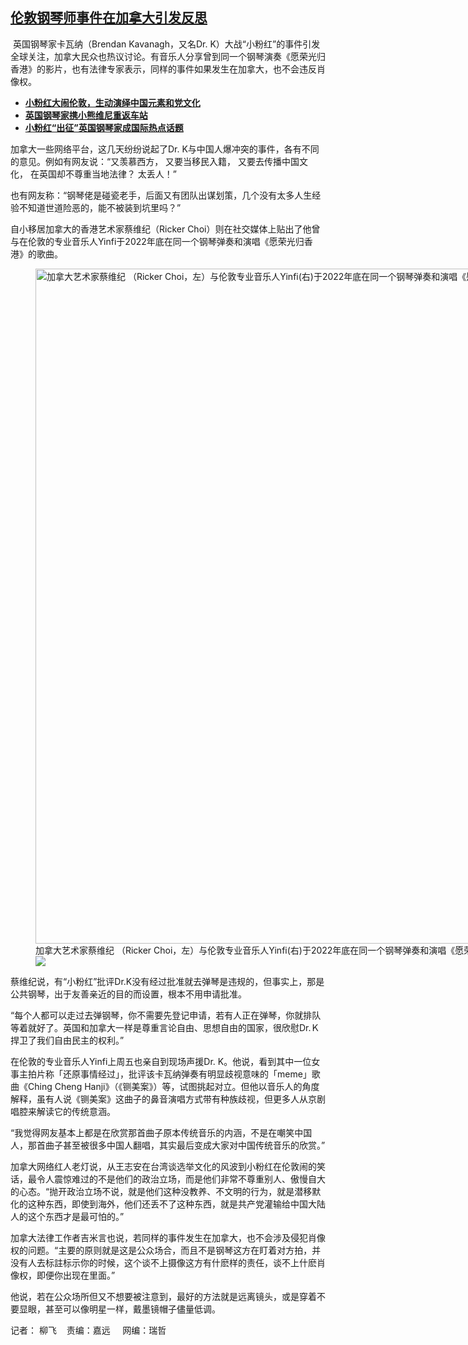 <!--1706552042000-->
[伦敦钢琴师事件在加拿大引发反思](https://www.rfa.org/mandarin/yataibaodao/meiti/lf-01292024114415.html)
------

<p><span class="result-title"> 英国钢琴家卡瓦纳（Brendan Kavanagh，又名Dr. K）大战“小粉红”的事件引发全球关注，加拿大民众也热议讨论。有音乐人分享曾到同一个钢琴演奏《愿荣光归香港》的影片，也有法律专家表示，同样的事件如果发生在加拿大，也不会违反肖像权。</span></p><ul><li><strong><a href="https://www.rfa.org/mandarin/pinglun/chenpokong/js-01292024090003.html">小粉红大闹伦敦，生动演绎中国元素和党文化</a></strong></li><li><strong><a href="https://www.rfa.org/mandarin/video?v=1_noedn6pn">英国钢琴家携小熊维尼重返车站</a></strong></li><li><strong><a href="https://www.rfa.org/mandarin/yataibaodao/meiti/ec-01232024085306.html">小粉红“出征”英国钢琴家成国际热点话题</a></strong></li></ul><p>加拿大一些网络平台，这几天纷纷说起了Dr. K与中国人爆冲突的事件，各有不同的意见。例如有网友说：“又羡慕西方， 又要当移民入籍， 又要去传播中国文化， 在英国却不尊重当地法律？ 太丢人！”</p><p>也有网友称：“钢琴佬是碰瓷老手，后面又有团队出谋划策，几个没有太多人生经验不知道世道险恶的，能不被装到坑里吗？”</p><p>自小移居加拿大的香港艺术家蔡维纪（Ricker Choi）则在社交媒体上贴出了他曾与在伦敦的专业音乐人Yinfi于2022年底在同一个钢琴弹奏和演唱《愿荣光归香港》的歌曲。</p><p><figure class="image-richtext image-inline captioned" style="width:1440px;"><img alt="加拿大艺术家蔡维纪 （Ricker Choi，左）与伦敦专业音乐人Yinfi(右)于2022年底在同一个钢琴弹奏和演唱《愿荣光归香港》。 (蔡维纪脸书)" height="1080" src="https://www.rfa.org/mandarin/yataibaodao/meiti/lf-01292024114415.html/dr-k1.jpg/@@images/ce72cd20-4244-4e87-98de-1dcae00890bc.jpeg" title="Dr K1.jpg" width="1440"/><figcaption class="image-caption">加拿大艺术家蔡维纪 （Ricker Choi，左）与伦敦专业音乐人Yinfi(右)于2022年底在同一个钢琴弹奏和演唱《愿荣光归香港》。 (蔡维纪脸书)</figcaption><small></small><div id="zoomattribute"><a data-caption="加拿大艺术家蔡维纪 （Ricker Choi，左）与伦敦专业音乐人Yinfi(右)于2022年底在同一个钢琴弹奏和演唱《愿荣光归香港》。 (蔡维纪脸书)" data-fancybox="" href="https://www.rfa.org/mandarin/yataibaodao/meiti/lf-01292024114415.html/dr-k1.jpg" id="single_image" title="加拿大艺术家蔡维纪 （Ricker Choi，左）与伦敦专业音乐人Yinfi(右)于2022年底在同一个钢琴弹奏和演唱《愿荣光归香港》。 (蔡维纪脸书)"><img src="/++plone++rfa-resources/img/icon-zoom.png"/></a></div></figure></p><p>蔡维纪说，有“小粉红”批评Dr.K没有经过批准就去弹琴是违规的，但事实上，那是公共钢琴，出于友善亲近的目的而设置，根本不用申请批准。</p><p>“每个人都可以走过去弹钢琴，你不需要先登记申请，若有人正在弹琴，你就排队等着就好了。英国和加拿大一样是尊重言论自由、思想自由的国家，很欣慰Dr.Ｋ捍卫了我们自由民主的权利。”</p><p>在伦敦的专业音乐人Yinfi上周五也亲自到现场声援Dr. K。他说，看到其中一位女事主拍片称「还原事情经过」，批评该卡瓦纳弹奏有明显歧视意味的「meme」歌曲《Ching Cheng Hanji》（《铡美案》）等，试图挑起对立。但他以音乐人的角度解释，虽有人说《铡美案》这曲子的鼻音演唱方式带有种族歧视，但更多人从京剧唱腔来解读它的传统意涵。</p><p>“我觉得网友基本上都是在欣赏那首曲子原本传统音乐的内涵，不是在嘲笑中国人，那首曲子甚至被很多中国人翻唱，其实最后变成大家对中国传统音乐的欣赏。”</p><p>加拿大网络红人老灯说，从王志安在台湾谈选举文化的风波到小粉红在伦敦闹的笑话，最令人震惊难过的不是他们的政治立场，而是他们非常不尊重别人、傲慢自大的心态。“抛开政治立场不说，就是他们这种没教养、不文明的行为，就是潜移默化的这种东西，即使到海外，他们还丢不了这种东西，就是共产党灌输给中国大陆人的这个东西才是最可怕的。”</p><p>加拿大法律工作者吉米言也说，若同样的事件发生在加拿大，也不会涉及侵犯肖像权的问题。“主要的原则就是这是公众场合，而且不是钢琴这方在盯着对方拍，并没有人去标註标示你的时候，这个谈不上摄像这方有什麽样的责任，谈不上什麽肖像权，即便你出现在里面。”</p><p>他说，若在公众场所但又不想要被注意到，最好的方法就是远离镜头，或是穿着不要显眼，甚至可以像明星一样，戴墨镜帽子儘量低调。</p><p>记者： 柳飞    责编：嘉远     网编：瑞哲</p>
